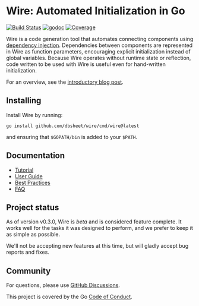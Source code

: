 # Wire: Automated Initialization in Go

[![Build Status](https://github.com/dbsheet/wire/actions/workflows/tests.yml/badge.svg?branch=main)](https://github.com/dbsheet/wire/actions)
[![godoc](https://godoc.org/github.com/dbsheet/wire?status.svg)][godoc]
[![Coverage](https://codecov.io/gh/google/wire/branch/master/graph/badge.svg)](https://codecov.io/gh/google/wire)


Wire is a code generation tool that automates connecting components using
[dependency injection][]. Dependencies between components are represented in
Wire as function parameters, encouraging explicit initialization instead of
global variables. Because Wire operates without runtime state or reflection,
code written to be used with Wire is useful even for hand-written
initialization.

For an overview, see the [introductory blog post][].

[dependency injection]: https://en.wikipedia.org/wiki/Dependency_injection
[introductory blog post]: https://blog.golang.org/wire
[godoc]: https://godoc.org/github.com/dbsheet/wire
[travis]: https://travis-ci.com/google/wire

## Installing

Install Wire by running:

```shell
go install github.com/dbsheet/wire/cmd/wire@latest
```

and ensuring that `$GOPATH/bin` is added to your `$PATH`.

## Documentation

- [Tutorial][]
- [User Guide][]
- [Best Practices][]
- [FAQ][]

[Tutorial]: ./_tutorial/README.md
[Best Practices]: ./docs/best-practices.md
[FAQ]: ./docs/faq.md
[User Guide]: ./docs/guide.md

## Project status

As of version v0.3.0, Wire is *beta* and is considered feature complete. It
works well for the tasks it was designed to perform, and we prefer to keep it
as simple as possible.

We'll not be accepting new features at this time, but will gladly accept bug
reports and fixes.

## Community

For questions, please use [GitHub Discussions](https://github.com/dbsheet/wire/discussions).

This project is covered by the Go [Code of Conduct][].

[Code of Conduct]: ./CODE_OF_CONDUCT.md
[go-cloud mailing list]: https://groups.google.com/forum/#!forum/go-cloud
